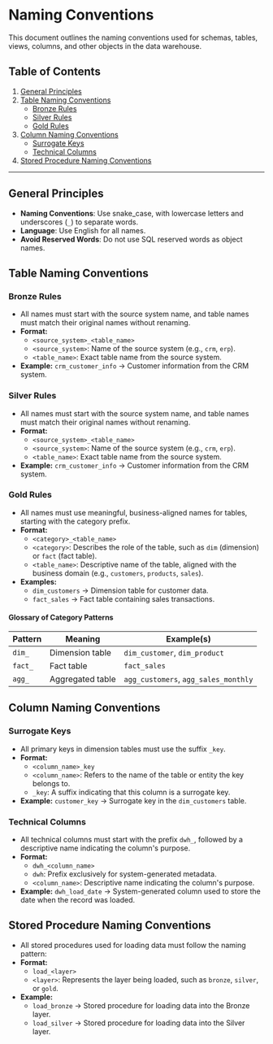 # **Naming Conventions**

This document outlines the naming conventions used for schemas, tables, views, columns, and other objects in the data warehouse.

## **Table of Contents**

1. [General Principles](#general-principles)  
2. [Table Naming Conventions](#table-naming-conventions)  
   - [Bronze Rules](#bronze-rules)  
   - [Silver Rules](#silver-rules)  
   - [Gold Rules](#gold-rules)  
3. [Column Naming Conventions](#column-naming-conventions)  
   - [Surrogate Keys](#surrogate-keys)  
   - [Technical Columns](#technical-columns)  
4. [Stored Procedure Naming Conventions](#stored-procedure-naming-conventions)  

---

## **General Principles**

- **Naming Conventions**: Use snake_case, with lowercase letters and underscores (`_`) to separate words.  
- **Language**: Use English for all names.  
- **Avoid Reserved Words**: Do not use SQL reserved words as object names.  

## **Table Naming Conventions**

### **Bronze Rules**

- All names must start with the source system name, and table names must match their original names without renaming.
- **Format:**
  - `<source_system>_<table_name>`
  - `<source_system>`: Name of the source system (e.g., `crm`, `erp`).
  - `<table_name>`: Exact table name from the source system.
- **Example:** `crm_customer_info` → Customer information from the CRM system.

### **Silver Rules**

- All names must start with the source system name, and table names must match their original names without renaming.
- **Format:**
  - `<source_system>_<table_name>`
  - `<source_system>`: Name of the source system (e.g., `crm`, `erp`).
  - `<table_name>`: Exact table name from the source system.
- **Example:** `crm_customer_info` → Customer information from the CRM system.

### **Gold Rules**

- All names must use meaningful, business-aligned names for tables, starting with the category prefix.
- **Format:**
  - `<category>_<table_name>`
  - `<category>`: Describes the role of the table, such as `dim` (dimension) or `fact` (fact table).
  - `<table_name>`: Descriptive name of the table, aligned with the business domain (e.g., `customers`, `products`, `sales`).
- **Examples:**
  - `dim_customers` → Dimension table for customer data.
  - `fact_sales` → Fact table containing sales transactions.

#### **Glossary of Category Patterns**

| Pattern  | Meaning            | Example(s)                  |
|----------|-------------------|-----------------------------|
| `dim_`   | Dimension table    | `dim_customer`, `dim_product` |
| `fact_`  | Fact table         | `fact_sales`               |
| `agg_`   | Aggregated table   | `agg_customers`, `agg_sales_monthly` |

## **Column Naming Conventions**

### **Surrogate Keys**

- All primary keys in dimension tables must use the suffix `_key`.
- **Format:**
  - `<column_name>_key`
  - `<column_name>`: Refers to the name of the table or entity the key belongs to.
  - `_key`: A suffix indicating that this column is a surrogate key.
- **Example:** `customer_key` → Surrogate key in the `dim_customers` table.

### **Technical Columns**

- All technical columns must start with the prefix `dwh_`, followed by a descriptive name indicating the column's purpose.
- **Format:**
  - `dwh_<column_name>`
  - `dwh`: Prefix exclusively for system-generated metadata.
  - `<column_name>`: Descriptive name indicating the column's purpose.
- **Example:** `dwh_load_date` → System-generated column used to store the date when the record was loaded.

## **Stored Procedure Naming Conventions**

- All stored procedures used for loading data must follow the naming pattern:
- **Format:**
  - `load_<layer>`
  - `<layer>`: Represents the layer being loaded, such as `bronze`, `silver`, or `gold`.
- **Example:**
  - `load_bronze` → Stored procedure for loading data into the Bronze layer.
  - `load_silver` → Stored procedure for loading data into the Silver layer.


